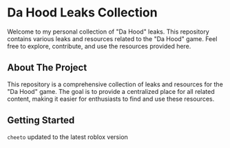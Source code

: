 # Da Hood Leaks Collection

Welcome to my personal collection of "Da Hood" leaks. This repository contains various leaks and resources related to the "Da Hood" game. Feel free to explore, contribute, and use the resources provided here.
## About The Project

This repository is a comprehensive collection of leaks and resources for the "Da Hood" game. The goal is to provide a centralized place for all related content, making it easier for enthusiasts to find and use these resources.

## Getting Started

``cheeto`` updated to the latest roblox version
